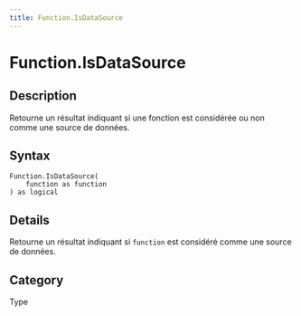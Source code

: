 ```yaml
---
title: Function.IsDataSource
---
```


# Function.IsDataSource


## Description

Retourne un résultat indiquant si une fonction est considérée ou non comme une source de données.


## Syntax

```powerquery
Function.IsDataSource(
    function as function
) as logical
```


## Details

Retourne un résultat indiquant si <code>function</code> est considéré comme une source de données.



## Category
Type
